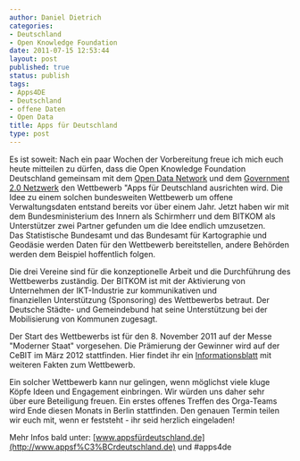 ```yaml
---
author: Daniel Dietrich
categories:
- Deutschland
- Open Knowledge Foundation
date: 2011-07-15 12:53:44
layout: post
published: true
status: publish
tags:
- Apps4DE
- Deutschland
- offene Daten
- Open Data
title: Apps für Deutschland
type: post
---
```


Es ist soweit: Nach ein paar Wochen der Vorbereitung freue ich mich euch heute mitteilen zu dürfen, dass die Open Knowledge Foundation Deutschland gemeinsam mit dem [Open Data Network](http://opendata-network.org) und dem [Government 2.0 Netzwerk](http://gov20.de) den Wettbewerb "Apps für Deutschland ausrichten wird. Die Idee zu einem solchen bundesweiten Wettbewerb um offene Verwaltungsdaten entstand bereits vor über einem Jahr. Jetzt haben wir mit dem Bundesministerium des Innern als Schirmherr und dem BITKOM als Unterstützer zwei Partner gefunden um die Idee endlich umzusetzen. Das Statistische Bundesamt und das Bundesamt für Kartographie und Geodäsie werden Daten für den Wettbewerb bereitstellen, andere Behörden werden dem Beispiel hoffentlich folgen.

Die drei Vereine sind für die konzeptionelle Arbeit und die Durchführung des Wettbewerbs zuständig. Der BITKOM ist mit der Aktivierung von Unternehmen der IKT-Industrie zur kommunikativen und finanziellen Unterstützung (Sponsoring) des Wettbewerbs betraut. Der Deutsche Städte- und Gemeindebund hat seine Unterstützung bei der Mobilisierung von Kommunen zugesagt.

Der Start des Wettbewerbs ist für den 8. November 2011 auf der Messe "Moderner Staat" vorgesehen. Die Prämierung der Gewinner wird auf der CeBIT im März 2012 stattfinden. Hier findet ihr ein [Informationsblatt](http://okfn.de/files/2011/07/Infoblatt-Open-Data-Apps-Wettbewerb.pdf) mit weiteren Fakten zum Wettbewerb.

Ein solcher Wettbewerb kann nur gelingen, wenn möglichst viele kluge Köpfe Ideen und Engagement einbringen. Wir würden uns daher sehr über eure Beteiligung freuen. Ein erstes offenes Treffen des Orga-Teams wird Ende diesen Monats in Berlin stattfinden. Den genauen Termin teilen wir euch mit, wenn er feststeht - ihr seid herzlich eingeladen!

Mehr Infos bald unter: [www.appsfürdeutschland.de](http://www.appsf%C3%BCrdeutschland.de) und #apps4de
